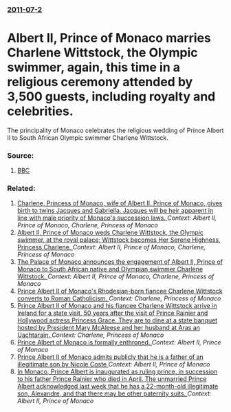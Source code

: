 ### [2011-07-2](/news/2011/07/2/index.md)

# Albert II, Prince of Monaco marries Charlene Wittstock, the Olympic swimmer, again, this time in a religious ceremony attended by 3,500 guests, including royalty and celebrities. 

The principality of Monaco celebrates the religious wedding of Prince Albert II to South African Olympic swimmer Charlene Wittstock.


### Source:

1. [BBC](http://www.bbc.co.uk/news/world-europe-13999817)

### Related:

1. [Charlene, Princess of Monaco, wife of Albert II, Prince of Monaco, gives birth to twins Jacques and Gabriella. Jacques will be heir apparent in line with male priority of Monaco's succession laws. ](/news/2014/12/10/charlene-princess-of-monaco-wife-of-albert-ii-prince-of-monaco-gives-birth-to-twins-jacques-and-gabriella-jacques-will-be-heir-apparent.md) _Context: Albert II, Prince of Monaco, Charlene, Princess of Monaco_
2. [Albert II, Prince of Monaco weds Charlene Wittstock, the Olympic swimmer, at the royal palace; Wittstock becomes Her Serene Highness, Princess Charlene. ](/news/2011/07/1/albert-ii-prince-of-monaco-weds-charlene-wittstock-the-olympic-swimmer-at-the-royal-palace-wittstock-becomes-her-serene-highness-prince.md) _Context: Albert II, Prince of Monaco, Charlene, Princess of Monaco_
3. [The Palace of Monaco announces the engagement of Albert II, Prince of Monaco to South African native and Olympian swimmer Charlene Wittstock. ](/news/2010/06/23/the-palace-of-monaco-announces-the-engagement-of-albert-ii-prince-of-monaco-to-south-african-native-and-olympian-swimmer-charlene-wittstock.md) _Context: Albert II, Prince of Monaco, Charlene, Princess of Monaco_
4. [Prince Albert II of Monaco's Rhodesian-born fiancee Charlene Wittstock converts to Roman Catholicism. ](/news/2011/04/4/prince-albert-ii-of-monaco-s-rhodesian-born-fianca-c-e-charlene-wittstock-converts-to-roman-catholicism.md) _Context: Charlene, Princess of Monaco_
5. [Prince Albert II of Monaco and his fiancee Charlene Wittstock arrive in Ireland for a state visit, 50 years after the visit of Prince Rainier and Hollywood actress Princess Grace. They are to dine at a state banquet hosted by President Mary McAleese and her husband at Aras an Uachtarain. ](/news/2011/04/4/prince-albert-ii-of-monaco-and-his-fianca-c-e-charlene-wittstock-arrive-in-ireland-for-a-state-visit-50-years-after-the-visit-of-prince-raini.md) _Context: Charlene, Princess of Monaco_
6. [ Prince Albert of Monaco is formally enthroned. ](/news/2005/11/19/prince-albert-of-monaco-is-formally-enthroned.md) _Context: Albert II, Prince of Monaco_
7. [ Prince Albert II of Monaco admits publicly that he is a father of an illegitimate son by Nicole Coste ](/news/2005/07/6/prince-albert-ii-of-monaco-admits-publicly-that-he-is-a-father-of-an-illegitimate-son-by-nicole-coste.md) _Context: Albert II, Prince of Monaco_
8. [ In Monaco, Prince Albert is inaugurated as ruling prince, in succession to his father Prince Rainier who died in April. The unmarried Prince Albert acknowledged last week that he has a 22-month-old illegitimate son, Alexandre, and that there may be other paternity suits. ](/news/2005/07/12/in-monaco-prince-albert-is-inaugurated-as-ruling-prince-in-succession-to-his-father-prince-rainier-who-died-in-april-the-unmarried-princ.md) _Context: Albert II, Prince of Monaco_

